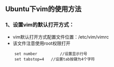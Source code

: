## Ubuntu下vim的使用方法

### 1、设置vim的默认打开方式：

- vim默认打开方式配置文件位置：/etc/vim/vimrc
- 该文件注意使用root权限打开
```shell
	set number			//设置显示行号
	set tabstop=4   //设置tab按键为4个字符
```

